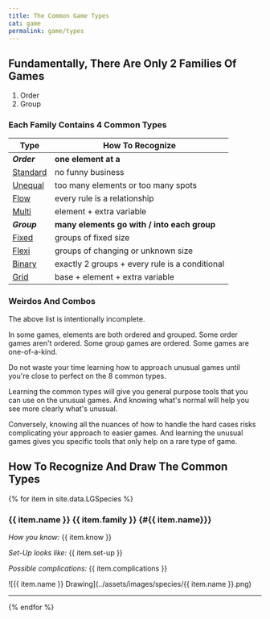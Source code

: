 ```yaml
---
title: The Common Game Types
cat: game
permalink: game/types
---
```


## Fundamentally, There Are Only 2 Families Of Games

1. Order
2. Group

### Each Family Contains 4 Common Types

Type | How To Recognize
-- | --
***Order*** | **one element at a**
[Standard](#Standard) | no funny business
[Unequal](#Unequal) | too many elements or too many spots
[Flow](#Flow) | every rule is a relationship
[Multi](#Multi) | element + extra variable
***Group*** | **many elements go with / into each group**
[Fixed](#Fixed) | groups of fixed size
[Flexi](#Flexi) | groups of changing or unknown size
[Binary](#Binary) | exactly 2 groups + every rule is a conditional
[Grid](#Grid) | base + element + extra variable

### Weirdos And Combos

The above list is intentionally incomplete.

In some games, elements are both ordered and grouped. Some order games aren't ordered. Some group games are ordered. Some games are one-of-a-kind. 

Do not waste your time learning how to approach unusual games until you're close to perfect on the 8 common types.

Learning the common types will give you general purpose tools that you can use on the unusual games. And knowing what's normal will help you see more clearly what's unusual.

Conversely, knowing all the nuances of how to handle the hard cases risks complicating your approach to easier games. And learning the unusual games gives you specific tools that only help on a rare type of game.

## How To Recognize And Draw The Common Types

{% for item in site.data.LGSpecies %}

### {{ item.name }} {{ item.family }} {#{{ item.name}}}

*How you know:* {{ item.know }}

*Set-Up looks like:* {{ item.set-up }}

*Possible complications:* {{ item.complications }}

![{{ item.name }} Drawing](../assets/images/species/{{ item.name }}.png)

***

{% endfor %}

[1]: https://docs.google.com/spreadsheets/d/1piQommFWLnj1z-3u4Abjs5gJvegD-fCMSs_bcZffbC4/edit?usp=sharing
